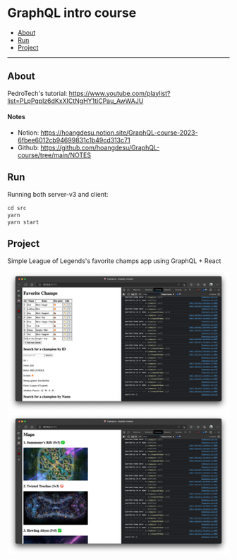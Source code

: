 # GraphQL intro course

- [About](#about)
- [Run](#run)
- [Project](#project)
---

## About
PedroTech's tutorial: https://www.youtube.com/playlist?list=PLpPqplz6dKxXICtNgHY1tiCPau_AwWAJU

#### Notes
- Notion: https://hoangdesu.notion.site/GraphQL-course-2023-6fbee6012cb94699831c1b49cd313c71
- Github: https://github.com/hoangdesu/GraphQL-course/tree/main/NOTES

## Run

Running both server-v3 and client:
```
cd src
yarn
yarn start
```

## Project

Simple League of Legends's favorite champs app using GraphQL + React

![](/NOTES/home1.png)
![](/NOTES/home2.png) 


